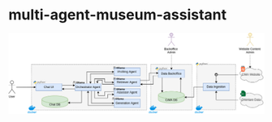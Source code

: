 # multi-agent-museum-assistant

<div align="center">
 <img src="scheme.png"  width="750" alt="CVPR"/> 
</div>